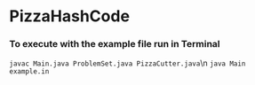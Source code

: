 # PizzaHashCode


### To execute with the example file run in Terminal
`javac Main.java ProblemSet.java PizzaCutter.java`\n
`java Main example.in`
